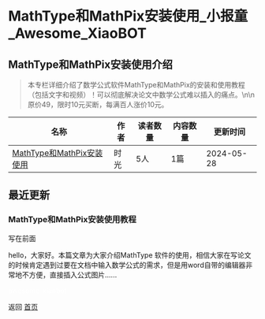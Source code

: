 # MathType和MathPix安装使用_小报童_Awesome_XiaoBOT

## MathType和MathPix安装使用介绍
> 本专栏详细介绍了数学公式软件MathType和MathPix的安装和使用教程（包括文字和视频）！可以彻底解决论文中数学公式难以插入的痛点。\n\n原价49，限时10元买断，每满百人涨价10元。  
  


|名称|作者|读者数量|内容数量|更新时间|
|---|---|---|---|---|
|[MathType和MathPix安装使用](https://xiaobot.net/p/shiguang1?refer=0b133df9-27dc-423b-8101-639049001c13)|时光|5人|1篇|2024-05-28|

## 最近更新
### MathType和MathPix安装使用教程

写在前面

hello，大家好。本篇文章为大家介绍MathType
软件的使用，相信大家在写论文的时候肯定遇到过要在文档中输入数学公式的需求，但是用word自带的编辑器非常地不方便，直接插入公式图片......


<a href="https://github.com/Reno9527/awesome-xiaobot" style="color: white; text-decoration: none;">awesome-xiaobot</a>

返回 [首页](../README.md)
